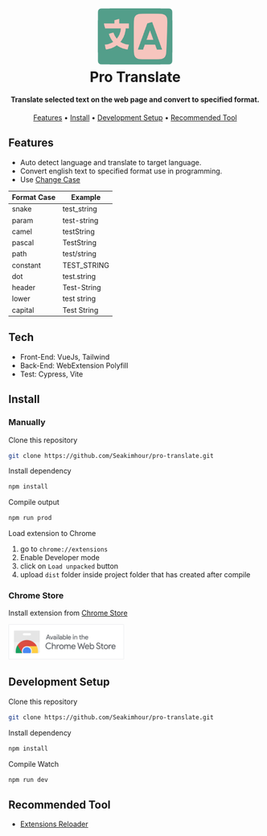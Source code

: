 <h1 align="center">
  <br>
  <a href="https://seakimhour.github.io/pro-translate"><img src="src\assets\icons\450.png" alt="Pro Translate" width="150"></a>
  <br>Pro Translate<br>
</h1>

<h4 align="center">Translate selected text on the web page and convert to specified format.</h4>

<p align="center">
  <a href="#features">Features</a> •
  <a href="#install">Install</a> •
  <a href="#development-setup">Development Setup</a> •
  <a href="#recommended-tool">Recommended Tool</a>
</p>

## Features

- Auto detect language and translate to target language.
- Convert english text to specified format use in programming.
- Use [Change Case](https://github.com/blakeembrey/change-case)

| Format Case | Example |
| --- | --- |
| snake | test_string |
| param | test-string |
| camel | testString |
| pascal | TestString |
| path | test/string |
| constant | TEST_STRING |
| dot | test.string |
| header | Test-String |
| lower | test string |
| capital | Test String |

## Tech
- Front-End: VueJs, Tailwind
- Back-End: WebExtension Polyfill
- Test: Cypress, Vite

## Install

### Manually

Clone this repository
```sh
git clone https://github.com/Seakimhour/pro-translate.git
```

Install dependency
```sh
npm install
```

Compile output
```sh
npm run prod
```

Load extension to Chrome
1. go to `chrome://extensions`
2. Enable Developer mode
3. click on `Load unpacked` button
4. upload `dist` folder inside project folder that has created after compile

### Chrome Store

Install extension from [Chrome Store](https://chrome.google.com/webstore/detail/pro-translate/ggbiakgkfnpekepnjlocbbhmlcbfmfai)

<a href="https://chrome.google.com/webstore/detail/pro-translate/ggbiakgkfnpekepnjlocbbhmlcbfmfai"><img src="src\img\chrome-store-border.png" alt="Chrome Store" width="230"></a>

## Development Setup

Clone this repository
```sh
git clone https://github.com/Seakimhour/pro-translate.git
```

Install dependency
```sh
npm install
```

Compile Watch
```sh
npm run dev
```

## Recommended Tool
- [Extensions Reloader](https://chrome.google.com/webstore/detail/extensions-reloader/fimgfedafeadlieiabdeeaodndnlbhid)
